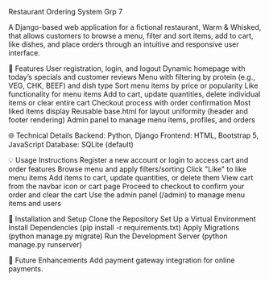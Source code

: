 Restaurant Ordering System Grp 7

A Django-based web application for a fictional restaurant, Warm & Whisked, that allows customers to browse a menu, filter and sort items, add to cart, like dishes, and place orders through an intuitive and responsive user interface.

🌟 Features
User registration, login, and logout
Dynamic homepage with today’s specials and customer reviews
Menu with filtering by protein (e.g., VEG, CHK, BEEF) and dish type
Sort menu items by price or popularity
Like functionality for menu items
Add to cart, update quantities, delete individual items or clear entire cart
Checkout process with order confirmation
Most liked items display
Reusable base.html for layout uniformity (header and footer rendering)
Admin panel to manage menu items, profiles, and orders

🌐 Technical Details
Backend: Python, Django
Frontend: HTML, Bootstrap 5, JavaScript
Database: SQLite (default)

💡 Usage Instructions
Register a new account or login to access cart and order features
Browse menu and apply filters/sorting
Click "Like" to like menu items
Add items to cart, update quantities, or delete them
View cart from the navbar icon or cart page
Proceed to checkout to confirm your order and clear the cart
Use the admin panel (/admin) to manage menu items and users


🚀 Installation and Setup
Clone the Repository
Set Up a Virtual Environment
Install Dependencies (pip install -r requirements.txt)
Apply Migrations (python manage.py migrate)
Run the Development Server (python manage.py runserver)

🌟 Future Enhancements
Add payment gateway integration for online payments.
